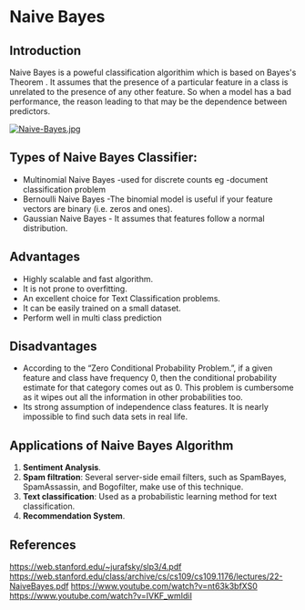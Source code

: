 # Naive Bayes

## Introduction
Naive Bayes is a poweful classification algorithim which is based on Bayes's Theorem . It  assumes that the presence of a particular feature in a class is unrelated to the presence of any other feature. So when a model has a bad performance, the reason leading to that may be the dependence between predictors.

[![Naive-Bayes.jpg](https://i.postimg.cc/dthc5PSp/Naive-Bayes.jpg)](https://postimg.cc/nCfWL5xG)

## Types of Naive Bayes Classifier:

 - Multinomial Naive Bayes -used for discrete counts eg -document classification problem
 - Bernoulli Naive Bayes -The binomial model is useful if your feature vectors are binary (i.e. zeros and ones).
 - Gaussian Naive Bayes - It assumes that features follow a normal distribution.

## Advantages 

 - Highly scalable and fast algorithm.   
 - It is not prone to overfitting.
 - An excellent choice for Text Classification problems.
 - It can be easily trained on a small dataset.
 - Perform well in multi class prediction

## Disadvantages

-   According to the “Zero Conditional Probability Problem.”, if a given feature and class have frequency 0, then the conditional probability estimate for that category comes out as 0. This problem is cumbersome as it wipes out all the information in other probabilities too.
-  Its strong assumption of independence class features. It is nearly impossible to find such data sets in real life.

## Applications of Naive Bayes Algorithm

1.  **Sentiment Analysis**.
2.  **Spam filtration**:  Several server-side email filters, such as SpamBayes, SpamAssassin, and Bogofilter, make use of this technique.
3.  **Text classification**: Used as a probabilistic learning method for text classification. 
4.  **Recommendation System**.

## References

https://web.stanford.edu/~jurafsky/slp3/4.pdf
https://web.stanford.edu/class/archive/cs/cs109/cs109.1176/lectures/22-NaiveBayes.pdf
https://www.youtube.com/watch?v=nt63k3bfXS0
https://www.youtube.com/watch?v=IVKF_wmIdiI
